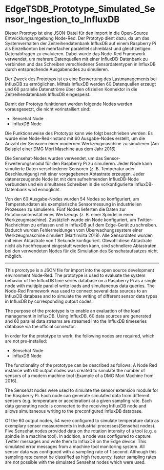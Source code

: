# EdgeTSDB_Prototype_Simulated_Sensor_Ingestion_to_InfluxDB

Dieser Prorotyp ist eine JSON-Datei für den Import in die Open-Source Entwicklungsumgebung Node-Red. Der Prototyp dient dazu, da um das Systemverhalten der Zeitreihendatenbank InfluxDB auf einem Raspberry Pi als Einzelkonton bei mehrfacher paralellel schreiblast und gleichzeitigen Datenabfragen zu evaluieren. Dabei wurde das Node-Red Framework verwendet, um mehrere Datenquellen mit einer InfluxDB-Datenbank zu verbinden und das Schreiben verschiedener Sensordatentypen in InfluxDB durch entsprechende Ausgabenodes zu simulieren. 

Der Zweck des Prototyps ist es eine Berwertung des Lastmanagements bei InfluxDB zu ermöglichen. Mittels InfluxDB werden 60 Datenquellen erzeugt und 60 paralelle Datenströme über den ofiziellen Konnektor in die Zeitreihendatenbank InfluxDB eingespeist.

Damit der Prototyp funktionert werden folgende Nodes werden vorausgesetzt, die nicht vorinstalliert sind:
- Sensehat Node
- InfluxDB Node

Die Funktionsweise des Prototyps kann wie folgt beschrieben werden: 
Es wurde eine Node-Red-Instanz mit 60 Ausgabe-Nodes erstellt, um die Anzahl der Sensoren einer modernen Werkzeugmaschine zu simulieren (Am Beispiel einer DMG Mori Maschine aus dem Jahr 2016)

Die Sensehat-Nodes wurden verwendet, um das Sensor-Erweiterungsmodul für den Raspberry Pi zu simulieren. Jeder Node kann simulierte Daten verschiedener Sensoren (z. B. Temperatur oder Beschleunigung) mit einer vorgegebenen Abtastrate erzeugen. Jeder datenerzeugende Node ist mit dem aufnehmenden InfluxDB-Node verbunden und ein simultanes Schreiben in die vorkonfigurierte InfluxDB-Datenbank wird ermöglicht.

Von den 60 Ausgabe-Nodes wurden 54 Nodes so konfiguriert, um Temperaturdaten als exemplarische Sensormessung in industriellen Prozessen zu simulieren. Fünf Nodes lieferten die Daten zur Rotationsintensität eines Werkzeugs (z. B. einer Spindel in einer Werkzeugmaschine). Zusätzlich wurde ein Node konfiguriert, um Twitter-Nachrichten zu erfassen und in InfluxDB auf dem Edge-Gerät zu schreiben. Dadurch wurden Fehlermeldungen vom Überwachungssystem einer Werkzeugmaschine simuliert (Martinviita 2018). Alle Sensordaten wurden mit einer Abtastrate von 1 Sekunde konfiguriert. Obwohl diese Abtastrate nicht als hochfrequent eingestuft werden kann, sind schnellere Abtastraten bei den verwendeten Nodes für die Simulation des Sensehataufsatzes nicht möglich.

--------------------------

This prorotype is a JSON file for import into the open source development environment Node-Red. The prototype is used to evaluate the system behavior of the InfluxDB time series database on a Raspberry Pi as a single node with multiple parallel write loads and simultaneous data queries. The Node-Red Framework was used to connect several data sources to an InfluxDB database and to simulate the writing of different sensor data types in InfluxDB by corresponding output codes. 

The purpose of the prototype is to enable an evaluation of the load management in InfluxDB. Using InfluxDB, 60 data sources are generated and 60 parallel data streams are streamed into the InfluxDB timeseries database via the official connector.

In order for the prototype to work, the following nodes are required, which are not pre-installed:
- Sensehat Node
- InfluxDB Node

The functionality of the prototype can be described as follows: 
A Node Red instance with 60 output nodes was created to simulate the number of sensors of a modern machine tool (Example of a DMG Mori Machine from 2016).

The Sensehat nodes were used to simulate the sensor extension module for the Raspberry Pi. Each node can generate simulated data from different sensors (e.g. temperature or acceleration) at a given sampling rate. Each data generating node is connected to the receiving InfluxDB node and allows simultaneous writing to the preconfigured InfluxDB database.

Of the 60 output nodes, 54 were configured to simulate temperature data as exemplary sensor measurements in industrial processes(Sensehat nodes). Five Sensehat nodes provided data on the rotation intensity of a tool (e.g. a spindle in a machine tool). In addition, a node was configured to capture Twitter messages and write them to InfluxDB on the Edge device. This simulated error messages from a machine tool monitoring system. All sensor data was configured with a sampling rate of 1 second. Although this sampling rate cannot be classified as high frequency, faster sampling rates are not possible with the simulated Sensehat nodes which were used.
